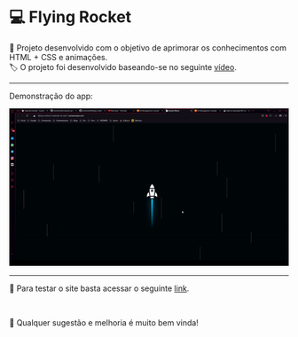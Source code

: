 # 💻 Flying Rocket

📱 Projeto desenvolvido com o objetivo de aprimorar os conhecimentos com HTML + CSS e animações.
<br>
🏷️ O projeto foi desenvolvido baseando-se no seguinte [vídeo](https://www.youtube.com/watch?v=mAewuQPMFI8).

---

Demonstração do app:

<img src="./github_assets/demo.gif" />

---

🧪 Para testar o site basta acessar o seguinte [link](http://flying-rocket.s3-website-sa-east-1.amazonaws.com).

<br>

🙏 Qualquer sugestão e melhoria é muito bem vinda!